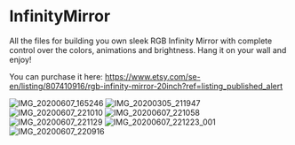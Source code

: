 # InfinityMirror
All the files for building you own sleek RGB Infinity Mirror with complete control over the colors, animations and brightness. Hang it on your wall and enjoy!

You can purchase it here:  https://www.etsy.com/se-en/listing/807410916/rgb-infinity-mirror-20inch?ref=listing_published_alert

![IMG_20200607_165246](https://user-images.githubusercontent.com/55811275/84035895-ba12ad80-a99c-11ea-8b05-96bd840970c5.jpg)
![IMG_20200305_211947](https://user-images.githubusercontent.com/55811275/83975058-defe1680-a8f1-11ea-80c8-87313b222c94.jpg)
![IMG_20200607_221010](https://user-images.githubusercontent.com/55811275/84034166-3f489300-a99a-11ea-931b-8f24c63a1cc1.jpg)
![IMG_20200607_221058](https://user-images.githubusercontent.com/55811275/84034173-42dc1a00-a99a-11ea-8b93-d963aa9f8bc6.jpg)
![IMG_20200607_221129](https://user-images.githubusercontent.com/55811275/84034176-44a5dd80-a99a-11ea-96ed-534718555fa4.jpg)
![IMG_20200607_221223_001](https://user-images.githubusercontent.com/55811275/84034180-466fa100-a99a-11ea-9089-20473f1fb0fc.jpg)
![IMG_20200607_220916](https://user-images.githubusercontent.com/55811275/84034184-48396480-a99a-11ea-80c5-8c3468c70c32.jpg)

